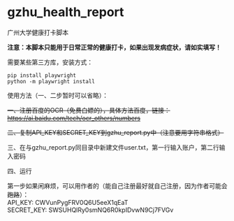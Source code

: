 # gzhu_health_report
广州大学健康打卡脚本

**注意：本脚本只能用于日常正常的健康打卡，如果出现发病症状，请如实填写！**

需要某些第三方库，安装方式：
```
pip install playwright
python -m playwright install
```
使用方法（一、二步暂时可以省略）：

<del>一、注册百度的OCR（免费白嫖的），具体方法百度，链接：https://ai.baidu.com/tech/ocr_others/numbers</del>

<del>二、复制API_KEY和SECRET_KEY到gzhu_report.py中（注意要用字符串格式）</del>

三、在与gzhu_report.py同目录中新建文件user.txt，第一行输入账户，第二行输入密码

四、运行

第一步如果闲麻烦，可以用作者的（能自己注册最好就自己注册，因为作者可能会<del>跑路</del>）：\
API_KEY: CWVunPygFRV0Q6U5eeX1qEaT\
SECRET_KEY: SWSUHQlRy0smNQ6R0kpIDvwN9Cj7FVGv
